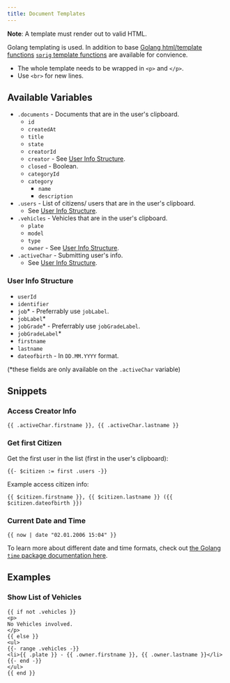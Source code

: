 ```yaml
---
title: Document Templates
---
```


**Note**: A template must render out to valid HTML.

Golang templating is used. In addition to base [Golang html/template functions](https://pkg.go.dev/html/template) [`sprig` template functions](https://masterminds.github.io/sprig/) are available for convience.

* The whole template needs to be wrapped in `<p>` and `</p>`.
* Use `<br>` for new lines.

## Available Variables

* `.documents` - Documents that are in the user's clipboard.
    * `id`
    * `createdAt`
    * `title`
    * `state`
    * `creatorId`
    * `creator` - See [User Info Structure](#user-info-structure).
    * `closed` - Boolean.
    * `categoryId`
    * `category`
        * `name`
        * `description`
* `.users` - List of citizens/ users that are in the user's clipboard.
    * See [User Info Structure](#user-info-structure).
* `.vehicles` - Vehicles that are in the user's clipboard.
    * `plate`
    * `model`
    * `type`
    * `owner` - See [User Info Structure](#user-info-structure).
* `.activeChar` - Submitting user's info.
    * See [User Info Structure](#user-info-structure).

### User Info Structure

* `userId`
* `identifier`
* `job`* - Preferrably use `jobLabel`.
* `jobLabel`*
* `jobGrade`* - Preferrably use `jobGradeLabel`.
* `jobGradeLabel`*
* `firstname`
* `lastname`
* `dateofbirth` - In `DD.MM.YYYY` format.

(\*these fields are only available on the `.activeChar` variable)

## Snippets

### Access Creator Info

```gotemplate
{{ .activeChar.firstname }}, {{ .activeChar.lastname }}
```

### Get first Citizen

Get the first user in the list (first in the user's clipboard):

```gotemplate
{{- $citizen := first .users -}}
```

Example access citizen info:

```gotemplate
{{ $citizen.firstname }}, {{ $citizen.lastname }} ({{ $citizen.dateofbirth }})
```

### Current Date and Time

```gotemplate
{{ now | date "02.01.2006 15:04" }}
```

To learn more about different date and time formats, check out [the Golang `time` package documentation here](https://pkg.go.dev/time#pkg-constants).

## Examples

### Show List of Vehicles

```gotemplate
{{ if not .vehicles }}
<p>
No Vehicles involved.
</p>
{{ else }}
<ul>
{{- range .vehicles -}}
<li>{{ .plate }} - {{ .owner.firstname }}, {{ .owner.lastname }}</li>
{{- end -}}
</ul>
{{ end }}
```
